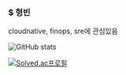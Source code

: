 ### $ 형빈

cloudnative, finops, sre에 관심있음 <br>

![GitHub stats](https://github-readme-stats.vercel.app/api?username=hyeongbin96&show_icons=true&theme=merko)

[![Solved.ac프로필](http://mazassumnida.wtf/api/v2/generate_badge?boj=hbkw1772)](https://solved.ac/hbkw1772)